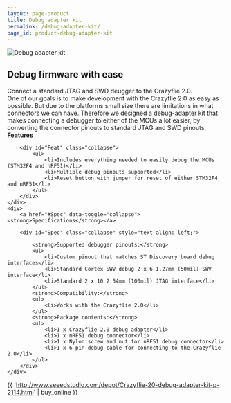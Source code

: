 ```yaml
---
layout: page-product
title: Debug adapter kit
permalink: /debug-adapter-kit/
page_id: product-debug-adapter-kit
---
```


<img class="pp-main-image-narrow"
     src="/images/debug-adapter-kit.png"
     alt="Debug adapter kit"/>
<div>
    <h2><i class="fa fa-eye"></i>Debug firmware with ease</h2>
    <div class="pp-catch-phrase">
        Connect a standard JTAG and SWD deugger to the Crazyflie 2.0.
    </div>
    <div>
        One of our goals is to make development with the Crazyflie 2.0 as easy
        as possible. But due to the platforms small size there are limitations
        in what connectors we can have. Therefore we designed a debug-adapter
        kit that makes connecting a debugger to either of the MCUs a lot
        easier, by converting the connector pinouts to standard JTAG and SWD
        pinouts.
    </div>
</div>
<div class="pp-specs">
    <div>
        <a href="#Feat" data-toggle="collapse"><strong>Features</strong></a>

        <div id="Feat" class="collapse">
            <ul>
                <li>Includes everything needed to easily debug the MCUs (STM32F4 and nRF51)</li>
                <li>Multiple debug pinouts supported</li>
                <li>Reset button with jumper for reset of either STM32F4 and nRF51</li>
            </ul>
        </div>
    </div>
    <div>
        <a href="#Spec" data-toggle="collapse"><strong>Specifications</strong></a>

        <div id="Spec" class="collapse" style="text-align: left;">

            <strong>Supported debugger pinouts:</strong>
            <ul>
                <li>Custom pinout that matches ST Discovery board debug interfaces</li>
                <li>Standard Cortex SWV debug 2 x 6 1.27mm (50mil) SWV interface</li>
                <li>Standard 2 x 10 2.54mm (100mil) JTAG interface</li>
            </ul>
            <strong>Compatibility:</strong>
            <ul>
                <li>Works with the Crazyflie 2.0</li>
            </ul>
            <strong>Package contents:</strong>
            <ul>
                <li>1 x Crazyflie 2.0 debug adapter</li>
                <li>1 x nRF51 debug connector</li>
                <li>1 x Nylon screw and nut for nRF51 debug connector</li>
                <li>1 x 6-pin debug cable for connecting to the Crazyflie 2.0</li>
            </ul>
        </div>
    </div>
</div>

{{ 'http://www.seeedstudio.com/depot/Crazyflie-20-debug-adapter-kit-p-2114.html' | buy_online }}
